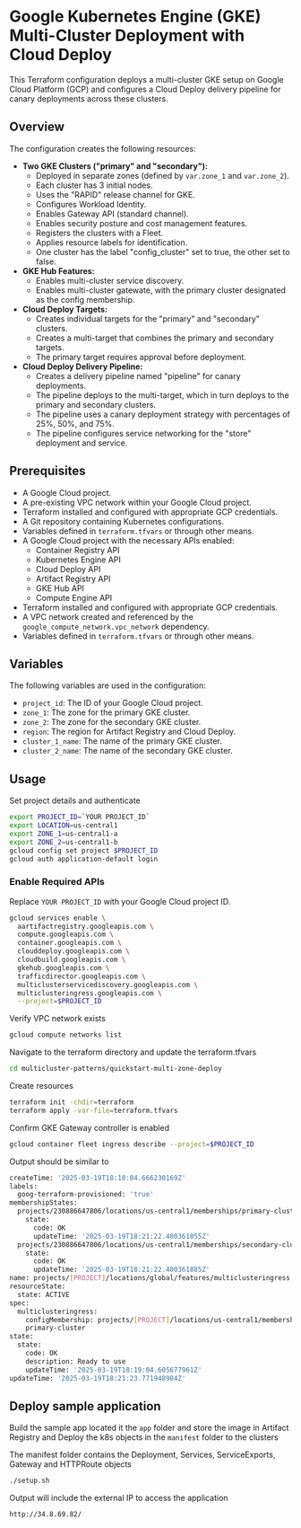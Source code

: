 # Google Kubernetes Engine (GKE) Multi-Cluster Deployment with Cloud Deploy

This Terraform configuration deploys a multi-cluster GKE setup on Google Cloud
Platform (GCP) and configures a Cloud Deploy delivery pipeline for canary
deployments across these clusters.

## Overview

The configuration creates the following resources:

* **Two GKE Clusters ("primary" and "secondary"):**
  * Deployed in separate zones (defined by `var.zone_1` and `var.zone_2`).
  * Each cluster has 3 initial nodes.
  * Uses the "RAPID" release channel for GKE.
  * Configures Workload Identity.
  * Enables Gateway API (standard channel).
  * Enables security posture and cost management features.
  * Registers the clusters with a Fleet.
  * Applies resource labels for identification.
  * One cluster has the label "config\_cluster" set to true, the other set to
  false.
* **GKE Hub Features:**
  * Enables multi-cluster service discovery.
  * Enables  multi-cluster gatewate, with the primary cluster designated as the
  config membership.
* **Cloud Deploy Targets:**
  * Creates individual targets for the "primary" and "secondary" clusters.
  * Creates a multi-target that combines the primary and secondary targets.
  * The primary target requires approval before deployment.
* **Cloud Deploy Delivery Pipeline:**
  * Creates a delivery pipeline named "pipeline" for canary deployments.
  * The pipeline deploys to the multi-target, which in turn deploys to the
  primary and secondary clusters.
  * The pipeline uses a canary deployment strategy with percentages of 25%, 50%,
  and 75%.
  * The pipeline configures service networking for the "store" deployment and
  service.

## Prerequisites

* A Google Cloud project.
* A pre-existing VPC network within your Google Cloud project.
* Terraform installed and configured with appropriate GCP credentials.
* A Git repository containing Kubernetes configurations.
* Variables defined in `terraform.tfvars` or through other means.
* A Google Cloud project with the necessary APIs enabled:
  * Container Registry API
  * Kubernetes Engine API
  * Cloud Deploy API
  * Artifact Registry API
  * GKE Hub API
  * Compute Engine API
* Terraform installed and configured with appropriate GCP credentials.
* A VPC network created and referenced by the
`google_compute_network.vpc_network` dependency.
* Variables defined in `terraform.tfvars` or through other means.

## Variables

The following variables are used in the configuration:

* `project_id`: The ID of your Google Cloud project.
* `zone_1`: The zone for the primary GKE cluster.
* `zone_2`: The zone for the secondary GKE cluster.
* `region`: The region for Artifact Registry and Cloud Deploy.
* `cluster_1_name`: The name of the primary GKE cluster.
* `cluster_2_name`: The name of the secondary GKE cluster.

## Usage

Set project details and authenticate

```sh
export PROJECT_ID=`YOUR PROJECT_ID`
export LOCATION=us-central1
export ZONE_1=us-central1-a
export ZONE_2=us-central1-b
gcloud config set project $PROJECT_ID
gcloud auth application-default login
```

### Enable Required APIs

Replace `YOUR PROJECT_ID` with your Google Cloud project ID.

```sh
gcloud services enable \
  aartifactregistry.googleapis.com \
  compute.googleapis.com \
  container.googleapis.com \
  clouddeploy.googleapis.com \
  cloudbuild.googleapis.com \
  gkehub.googleapis.com \
  trafficdirector.googleapis.com \
  multiclusterservicediscovery.googleapis.com \
  multiclusteringress.googleapis.com \
  --project=$PROJECT_ID
```

Verify VPC network exists

```sh
gcloud compute networks list
```

Navigate to the terraform directory and update the terraform.tfvars

```sh
cd multicluster-patterns/quickstart-multi-zone-deploy
```

Create resources

```sh
terraform init -chdir=terraform
terraform apply -var-file=terraform.tfvars
```

Confirm GKE Gateway controller is enabled

```sh
gcloud container fleet ingress describe --project=$PROJECT_ID
```

Output should be similar to

```sh
createTime: '2025-03-19T18:18:04.666230169Z'
labels:
  goog-terraform-provisioned: 'true'
membershipStates:
  projects/230886647806/locations/us-central1/memberships/primary-cluster:
    state:
      code: OK
      updateTime: '2025-03-19T18:21:22.400361055Z'
  projects/230886647806/locations/us-central1/memberships/secondary-cluster:
    state:
      code: OK
      updateTime: '2025-03-19T18:21:22.400361885Z'
name: projects/[PROJECT]/locations/global/features/multiclusteringress
resourceState:
  state: ACTIVE
spec:
  multiclusteringress:
    configMembership: projects/[PROJECT]/locations/us-central1/memberships/
    primary-cluster
state:
  state:
    code: OK
    description: Ready to use
    updateTime: '2025-03-19T18:19:04.605677961Z'
updateTime: '2025-03-19T18:21:23.771948904Z'
```

## Deploy sample application

Build the sample app located it the `app` folder and store the image in
Artifact Registry and Deploy the k8s objects in the `manifest` folder
to the clusters

The manifest folder contains the Deployment, Services, ServiceExports, Gateway
and HTTPRoute objects

```sh
./setup.sh
```

Output will include the external IP to access the application

```sh
http://34.8.69.82/
```
